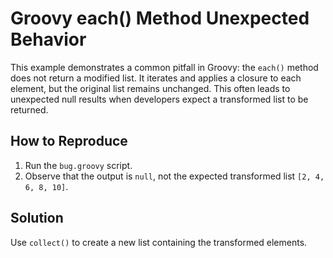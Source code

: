 # Groovy each() Method Unexpected Behavior

This example demonstrates a common pitfall in Groovy: the `each()` method does not return a modified list.  It iterates and applies a closure to each element, but the original list remains unchanged. This often leads to unexpected null results when developers expect a transformed list to be returned.

## How to Reproduce

1. Run the `bug.groovy` script.
2. Observe that the output is `null`, not the expected transformed list `[2, 4, 6, 8, 10]`.

## Solution

Use `collect()` to create a new list containing the transformed elements.